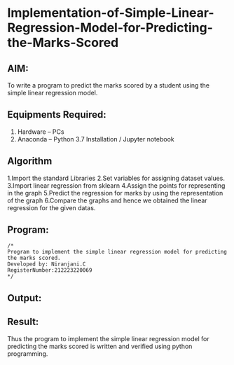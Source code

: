 # Implementation-of-Simple-Linear-Regression-Model-for-Predicting-the-Marks-Scored

## AIM:
To write a program to predict the marks scored by a student using the simple linear regression model.

## Equipments Required:
1. Hardware – PCs
2. Anaconda – Python 3.7 Installation / Jupyter notebook

## Algorithm
1.Import the standard Libraries
2.Set variables for assigning dataset values.
3.Import linear regression from sklearn
4.Assign the points for representing in the graph
5.Predict the regression for marks by using the representation of the graph
6.Compare the graphs and hence we obtained the linear regression for the given datas.

## Program:
```
/*
Program to implement the simple linear regression model for predicting the marks scored.
Developed by: Niranjani.C
RegisterNumber:212223220069
*/
```

## Output:



## Result:
Thus the program to implement the simple linear regression model for predicting the marks scored is written and verified using python programming.
